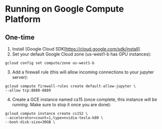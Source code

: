 # Running on Google Compute Platform

## One-time
1. Install [Google Cloud SDK[https://cloud.google.com/sdk/install].
2. Set your default Google Cloud zone (us-west1-b has GPU instances):
```
gcloud config set compute/zone us-west1-b
```
3. Add a firewall rule (this will allow incoming connections to your jupyter server):
```
gcloud compute firewall-rules create default-allow-jupyter \
--allow tcp:8888-8889 
```
4. Create a GCE instance named cs15 (once complete, this instance *will be running*. Make sure to stop it once you are done):
```
gcloud compute instance create cs152 \
--accelerator=count=1,type=nvidia-tesla-k80 \
--boot-disk-size=30GB \
